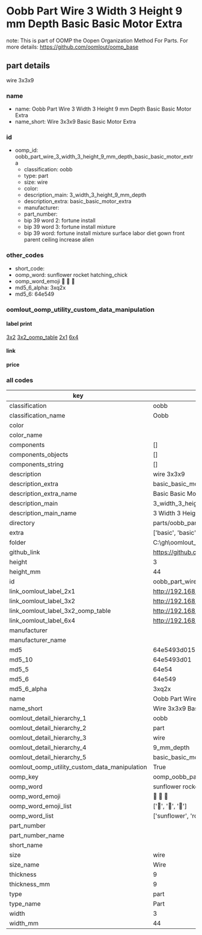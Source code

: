 # Oobb Part Wire 3 Width 3 Height 9 mm Depth Basic Basic Motor Extra  

note: This is part of OOMP the Oopen Organization Method For Parts. For more details: https://github.com/oomlout/oomp_base

##  part details
  



wire 3x3x9



### name
* name: Oobb Part Wire 3 Width 3 Height 9 mm Depth Basic Basic Motor Extra
* name_short: Wire 3x3x9 Basic Basic Motor Extra
### id
* oomp_id: oobb_part_wire_3_width_3_height_9_mm_depth_basic_basic_motor_extra
  * classification: oobb
  * type: part
  * size: wire
  * color: 
  * description_main: 3_width_3_height_9_mm_depth
  * description_extra: basic_basic_motor_extra
  * manufacturer: 
  * part_number: 
  * bip 39 word 2: fortune install
  * bip 39 word 3: fortune install mixture
  * bip 39 word: fortune install mixture surface labor diet gown front parent ceiling increase alien

### other_codes
* short_code: 
* oomp_word: sunflower rocket hatching_chick
* oomp_word_emoji :sunflower: :rocket: :hatching_chick:
* md5_6_alpha: 3xq2x
* md5_6: 64e549






### oomlout_oomp_utility_custom_data_manipulation
#### label print
[3x2](http://192.168.1.245:1112/?label=oomp%203xq2x)
[3x2_oomp_table](http://192.168.1.108:1112/?label=oomp%203xq2x)
[2x1](http://192.168.1.242:1112/?label=oomp%203xq2x)
[6x4](http://192.168.1.55:1112/?label=oomp%203xq2x)    

#### link

                              

#### price







### all codes 
| key | value |  
| --- | --- |  
| classification | oobb |  
| classification_name | Oobb |  
| color |  |  
| color_name |  |  
| components | [] |  
| components_objects | [] |  
| components_string | [] |  
| description | wire 3x3x9 |  
| description_extra | basic_basic_motor_extra |  
| description_extra_name | Basic Basic Motor Extra |  
| description_main | 3_width_3_height_9_mm_depth |  
| description_main_name | 3 Width 3 Height 9 mm Depth |  
| directory | parts/oobb_part_wire_3_width_3_height_9_mm_depth_basic_basic_motor_extra |  
| extra | ['basic', 'basic', 'motor'] |  
| folder | C:\gh\oomlout_oobb_version_4_generated_parts\parts\oobb_part_wire_3_width_3_height_9_mm_depth_basic_basic_motor_extra |  
| github_link | https://github.com/oomlout/oomlout_oomp_part_src/tree/main/parts/oobb_part_wire_3_width_3_height_9_mm_depth_basic_basic_motor_extra |  
| height | 3 |  
| height_mm | 44 |  
| id | oobb_part_wire_3_width_3_height_9_mm_depth_basic_basic_motor_extra |  
| link_oomlout_label_2x1 | http://192.168.1.242:1112/?label=oomp%203xq2x |  
| link_oomlout_label_3x2 | http://192.168.1.245:1112/?label=oomp%203xq2x |  
| link_oomlout_label_3x2_oomp_table | http://192.168.1.108:1112/?label=oomp%203xq2x |  
| link_oomlout_label_6x4 | http://192.168.1.55:1112/?label=oomp%203xq2x |  
| manufacturer |  |  
| manufacturer_name |  |  
| md5 | 64e5493d015d4ca4f6be2da31c9d5adc |  
| md5_10 | 64e5493d01 |  
| md5_5 | 64e54 |  
| md5_6 | 64e549 |  
| md5_6_alpha | 3xq2x |  
| name | Oobb Part Wire 3 Width 3 Height 9 mm Depth Basic Basic Motor Extra |  
| name_short | Wire 3x3x9 Basic Basic Motor Extra |  
| oomlout_detail_hierarchy_1 | oobb |  
| oomlout_detail_hierarchy_2 | part |  
| oomlout_detail_hierarchy_3 | wire |  
| oomlout_detail_hierarchy_4 | 9_mm_depth |  
| oomlout_detail_hierarchy_5 | basic_basic_motor_extra |  
| oomlout_oomp_utility_custom_data_manipulation | True |  
| oomp_key | oomp_oobb_part_wire_3_width_3_height_9_mm_depth_basic_basic_motor_extra |  
| oomp_word | sunflower rocket hatching_chick |  
| oomp_word_emoji | :sunflower: :rocket: :hatching_chick: |  
| oomp_word_emoji_list | [':sunflower:', ':rocket:', ':hatching_chick:'] |  
| oomp_word_list | ['sunflower', 'rocket', 'hatching_chick'] |  
| part_number |  |  
| part_number_name |  |  
| short_name |  |  
| size | wire |  
| size_name | Wire |  
| thickness | 9 |  
| thickness_mm | 9 |  
| type | part |  
| type_name | Part |  
| width | 3 |  
| width_mm | 44 |  
